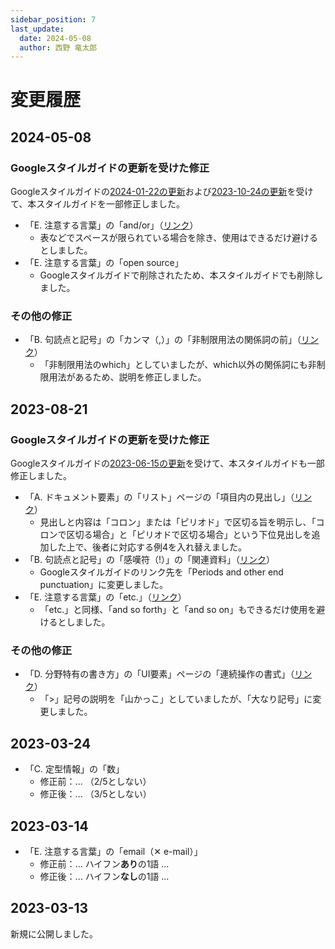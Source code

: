 ```yaml
---
sidebar_position: 7
last_update:
  date: 2024-05-08
  author: 西野 竜太郎
---
```


# 変更履歴

## 2024-05-08

### Googleスタイルガイドの更新を受けた修正

Googleスタイルガイドの[2024-01-22の更新](https://developers.google.com/style/whats-new#january-22,-2024)および[2023-10-24の更新](https://developers.google.com/style/whats-new#october-24,-2023)を受けて、本スタイルガイドを一部修正しました。

- 「E. 注意する言葉」の「and/or」（[リンク](../docs/word-list#andor)）
  - 表などでスペースが限られている場合を除き、使用はできるだけ避けるとしました。
- 「E. 注意する言葉」の「open source」
  - Googleスタイルガイドで削除されたため、本スタイルガイドでも削除しました。

### その他の修正

- 「B. 句読点と記号」の「カンマ（,）」の「非制限用法の関係詞の前」（[リンク](../docs/punctuation-symbol/commas#非制限用法の関係詞の前)）
  - 「非制限用法のwhich」としていましたが、which以外の関係詞にも非制限用法があるため、説明を修正しました。

## 2023-08-21

### Googleスタイルガイドの更新を受けた修正

Googleスタイルガイドの[2023-06-15の更新](https://developers.google.com/style/whats-new#june-15,-2023)を受けて、本スタイルガイドも一部修正しました。

- 「A. ドキュメント要素」の「リスト」ページの「項目内の見出し」（[リンク](../docs/document-components/lists#項目内の見出し)）
  - 見出しと内容は「コロン」または「ピリオド」で区切る旨を明示し、「コロンで区切る場合」と「ピリオドで区切る場合」という下位見出しを追加した上で、後者に対応する例4を入れ替えました。
- 「B. 句読点と記号」の「感嘆符（!）」の「関連資料」（[リンク](../docs/punctuation-symbol/exclamation-points#関連資料)）
  - Googleスタイルガイドのリンク先を「Periods and other end punctuation」に変更しました。
- 「E. 注意する言葉」の「etc.」（[リンク](../docs/word-list#etc)）
  - 「etc.」と同様、「and so forth」と「and so on」もできるだけ使用を避けるとしました。

### その他の修正

- 「D. 分野特有の書き方」の「UI要素」ページの「連続操作の書式」（[リンク](../docs/it-specific-writing/ui-elements#連続操作の書式)）
  - 「>」記号の説明を「山かっこ」としていましたが、「大なり記号」に変更しました。

## 2023-03-24

- 「C. 定型情報」の「数」
  - 修正前：... （2/5としない）
  - 修正後：... （3/5としない）

## 2023-03-14

- 「E. 注意する言葉」の「email（✕ e-mail）」
  - 修正前：... ハイフン**あり**の1語 ...
  - 修正後：... ハイフン**なし**の1語 ...

## 2023-03-13

新規に公開しました。